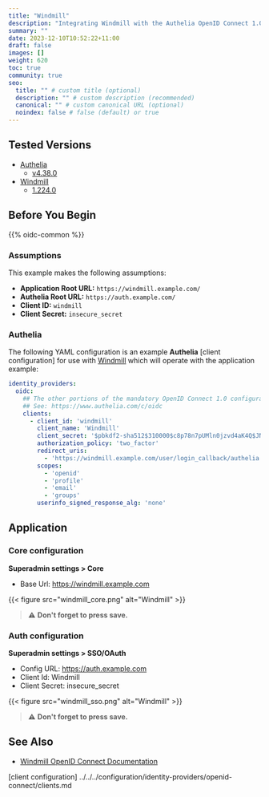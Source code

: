 ```yaml
---
title: "Windmill"
description: "Integrating Windmill with the Authelia OpenID Connect 1.0 Provider."
summary: ""
date: 2023-12-10T10:52:22+11:00
draft: false
images: []
weight: 620
toc: true
community: true
seo:
  title: "" # custom title (optional)
  description: "" # custom description (recommended)
  canonical: "" # custom canonical URL (optional)
  noindex: false # false (default) or true
---
```


## Tested Versions

- [Authelia]
  - [v4.38.0](https://github.com/authelia/authelia/releases/tag/v4.38.0)
- [Windmill]
  - [1.224.0](https://github.com/windmill-labs/windmill/releases/tag/v1.224.0)

## Before You Begin

{{% oidc-common %}}

### Assumptions

This example makes the following assumptions:

* __Application Root URL:__ `https://windmill.example.com/`
* __Authelia Root URL:__ `https://auth.example.com/`
* __Client ID:__ `windmill`
* __Client Secret:__ `insecure_secret`

### Authelia

The following YAML configuration is an example __Authelia__ [client configuration] for use with [Windmill]
which will operate with the application example:

```yaml {title="configuration.yml"}
identity_providers:
  oidc:
    ## The other portions of the mandatory OpenID Connect 1.0 configuration go here.
    ## See: https://www.authelia.com/c/oidc
    clients:
      - client_id: 'windmill'
        client_name: 'Windmill'
        client_secret: '$pbkdf2-sha512$310000$c8p78n7pUMln0jzvd4aK4Q$JNRBzwAo0ek5qKn50cFzzvE9RXV88h1wJn5KGiHrD0YKtZaR/nCb2CJPOsKaPK0hjf.9yHxzQGZziziccp6Yng'  # The digest of 'insecure_secret'.
        authorization_policy: 'two_factor'
        redirect_uris:
          - 'https://windmill.example.com/user/login_callback/authelia'
        scopes:
          - 'openid'
          - 'profile'
          - 'email'
          - 'groups'
        userinfo_signed_response_alg: 'none'
```

## Application

### Core configuration

**Superadmin settings > Core**

- Base Url: https://windmill.example.com

{{< figure src="windmill_core.png" alt="Windmill" >}}

> ⚠️ **Don't forget to press save.**

### Auth configuration

**Superadmin settings > SSO/OAuth**

- Config URL: https://auth.example.com
- Client Id: Windmill
- Client Secret: insecure_secret

{{< figure src="windmill_sso.png" alt="Windmill" >}}

> ⚠️ **Don't forget to press save.**

## See Also

- [Windmill OpenID Connect Documentation](https://www.windmill.dev/docs/misc/setup_oauth)

[Authelia]: https://www.authelia.com
[Windmill]: https://www.windmill.dev
[OpenID Connect 1.0]: ../../openid-connect/introduction.md
[client configuration] ../../../configuration/identity-providers/openid-connect/clients.md
